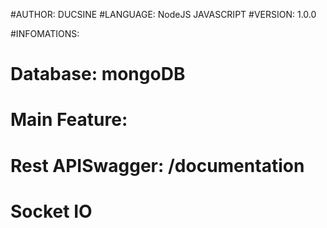 #AUTHOR: DUCSINE
#LANGUAGE: NodeJS JAVASCRIPT
#VERSION: 1.0.0

#INFOMATIONS:
#    Database: mongoDB
#    Main Feature: 
#        Rest APISwagger: /documentation
#        Socket IO


